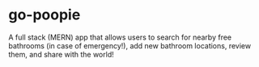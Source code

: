 # go-poopie
A full stack (MERN) app that allows users to search for nearby free bathrooms (in case of emergency!), add new bathroom locations, review them, and share with the world!
